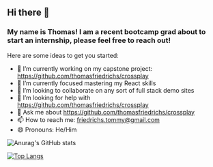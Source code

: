 ## Hi there 👋

### My name is Thomas! I am a recent bootcamp grad about to start an internship, please feel free to reach out!

Here are some ideas to get you started:

- 🔭 I’m currently working on my capstone project: https://github.com/thomasfriedrichs/crossplay
- 🌱 I’m currently focused mastering my React skills
- 👯 I’m looking to collaborate on any sort of full stack demo sites
- 🤔 I’m looking for help with https://github.com/thomasfriedrichs/crossplay
- 💬 Ask me about https://github.com/thomasfriedrichs/crossplay
- 📫 How to reach me: friedrichs.tommy@gmail.com
- 😄 Pronouns: He/Him

![Anurag's GitHub stats](https://github-readme-stats.vercel.app/api?username=thomasfriedrichs&show_icons=true&theme=tokyonight)

[![Top Langs](https://github-readme-stats.vercel.app/api/top-langs/?username=thomasfriedrichs&layout=compact)](https://github.com/anuraghazra/github-readme-stats)


